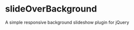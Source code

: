 slideOverBackground
===================

A simple responsive background slideshow plugin for jQuery
